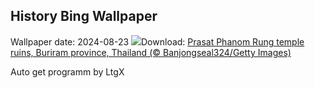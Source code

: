 ## History Bing Wallpaper
Wallpaper date: 2024-08-23
![](https://www.bing.com/th?id=OHR.PrasatPhanom_EN-GB8973986476_UHD.jpg&w=1000)Download: [Prasat Phanom Rung temple ruins, Buriram province, Thailand (© Banjongseal324/Getty Images)](https://www.bing.com/th?id=OHR.PrasatPhanom_EN-GB8973986476_UHD.jpg)

Auto get programm by LtgX
